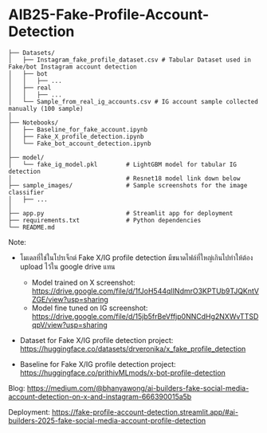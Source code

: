 # AIB25-Fake-Profile-Account-Detection

```
├── Datasets/
│   ├── Instagram_fake_profile_dataset.csv # Tabular Dataset used in Fake/bot Instagram account detection
│   ├── bot
│   │   ├── ...
│   ├── real
│   │   ├── ...
│   └── Sample_from_real_ig_accounts.csv # IG account sample collected manually (100 sample)
│
├── Notebooks/
│   ├── Baseline_for_fake_account.ipynb
│   ├── Fake_X_profile_detection.ipynb
│   └── Fake_bot_account_detection.ipynb
│
├── model/
│   └── fake_ig_model.pkl        # LightGBM model for tabular IG detection
│                                # Resnet18 model link down below
├── sample_images/               # Sample screenshots for the image classifier
│   ├── ...
│
├── app.py                       # Streamlit app for deployment
├── requirements.txt             # Python dependencies
└── README.md
```

Note:
- โมเดลที่ใช่ในโปรเจ็กต์ Fake X/IG profile detection มีขนาดไฟล์ที่ใหญ่เกินไปทำให้ต้อง upload ไว้ใน google drive แทน
  - Model trained on X screenshot: https://drive.google.com/file/d/1fJoH544qIINdmrO3KPTUb9TJQKntVZGE/view?usp=sharing
  - Model fine tuned on IG screenshot: https://drive.google.com/file/d/15jb5frBeVffjp0NNCdHg2NXWvTTSDqpV/view?usp=sharing

- Dataset for Fake X/IG profile detection project: https://huggingface.co/datasets/drveronika/x_fake_profile_detection
- Baseline for Fake X/IG profile detection project: https://huggingface.co/prithivMLmods/x-bot-profile-detection

Blog: https://medium.com/@bhanyawong/ai-builders-fake-social-media-account-detection-on-x-and-instagram-666390015a5b

Deployment: https://fake-profile-account-detection.streamlit.app/#ai-builders-2025-fake-social-media-account-profile-detection
